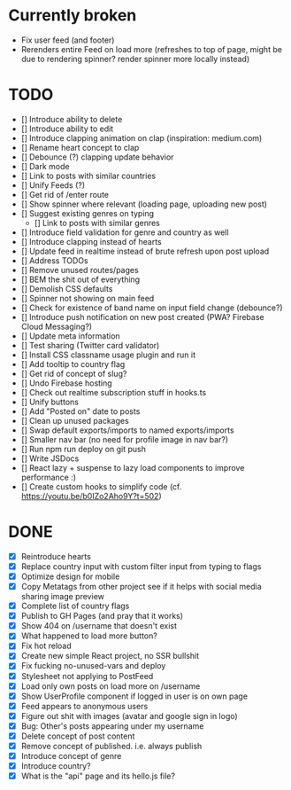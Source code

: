 # Currently broken

- Fix user feed (and footer)
- Rerenders entire Feed on load more (refreshes to top of page, might be due to rendering spinner? render spinner more locally instead)

# TODO

- [] Introduce ability to delete
- [] Introduce ability to edit
- [] Introduce clapping animation on clap (inspiration: medium.com)
- [] Rename heart concept to clap
- [] Debounce (?) clapping update behavior
- [] Dark mode
- [] Link to posts with similar countries
- [] Unify Feeds (?)
- [] Get rid of /enter route
- [] Show spinner where relevant (loading page, uploading new post)
- [] Suggest existing genres on typing
  - [] Link to posts with similar genres
- [] Introduce field validation for genre and country as well
- [] Introduce clapping instead of hearts
- [] Update feed in realtime instead of brute refresh upon post upload
- [] Address TODOs
- [] Remove unused routes/pages
- [] BEM the shit out of everything
- [] Demolish CSS defaults
- [] Spinner not showing on main feed
- [] Check for existence of band name on input field change (debounce?)
- [] Introduce push notification on new post created (PWA? Firebase Cloud Messaging?)
- [] Update meta information
- [] Test sharing (Twitter card validator)
- [] Install CSS classname usage plugin and run it
- [] Add tooltip to country flag
- [] Get rid of concept of slug?
- [] Undo Firebase hosting
- [] Check out realtime subscription stuff in hooks.ts
- [] Unify buttons
- [] Add "Posted on" date to posts
- [] Clean up unused packages
- [] Swap default exports/imports to named exports/imports
- [] Smaller nav bar (no need for profile image in nav bar?)
- [] Run npm run deploy on git push
- [] Write JSDocs
- [] React lazy + suspense to lazy load components to improve performance :)
- [] Create custom hooks to simplify code (cf. https://youtu.be/b0IZo2Aho9Y?t=502)

# DONE

- [x] Reintroduce hearts
- [x] Replace country input with custom filter input from typing to flags
- [x] Optimize design for mobile
- [x] Copy Metatags from other project see if it helps with social media sharing image preview
- [x] Complete list of country flags
- [x] Publish to GH Pages (and pray that it works)
- [x] Show 404 on /username that doesn't exist
- [x] What happened to load more button?
- [x] Fix hot reload
- [x] Create new simple React project, no SSR bullshit
- [x] Fix fucking no-unused-vars and deploy
- [x] Stylesheet not applying to PostFeed
- [x] Load only own posts on load more on /username
- [x] Show UserProfile component if logged in user is on own page
- [x] Feed appears to anonymous users
- [x] Figure out shit with images (avatar and google sign in logo)
- [x] Bug: Other's posts appearing under my username
- [x] Delete concept of post content
- [x] Remove concept of published. i.e. always publish
- [x] Introduce concept of genre
- [x] Introduce country?
- [x] What is the "api" page and its hello.js file?
